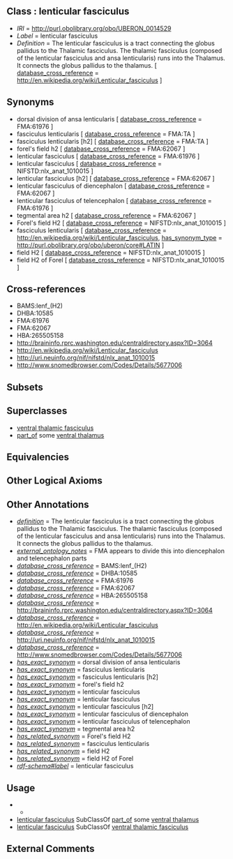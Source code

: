 
## Class : lenticular fasciculus

 * *IRI* = http://purl.obolibrary.org/obo/UBERON_0014529
 * *Label* = lenticular fasciculus
 * *Definition* = The lenticular fasciculus is a tract connecting the globus pallidus to the Thalamic fasciculus. The thalamic fasciculus (composed of the lenticular fasciculus and ansa lenticularis) runs into the Thalamus. It connects the globus pallidus to the thalamus. [ [database_cross_reference](../../ef/oboInOwl#hasDbXref.md) = http://en.wikipedia.org/wiki/Lenticular_fasciculus ]

## Synonyms

 * dorsal division of ansa lenticularis [ [database_cross_reference](../../ef/oboInOwl#hasDbXref.md) = FMA:61976 ]
 * fasciculus lenticularis [ [database_cross_reference](../../ef/oboInOwl#hasDbXref.md) = FMA:TA ]
 * fasciculus lenticularis [h2] [ [database_cross_reference](../../ef/oboInOwl#hasDbXref.md) = FMA:TA ]
 * forel's field h2 [ [database_cross_reference](../../ef/oboInOwl#hasDbXref.md) = FMA:62067 ]
 * lenticular fasciculus [ [database_cross_reference](../../ef/oboInOwl#hasDbXref.md) = FMA:61976 ]
 * lenticular fasciculus [ [database_cross_reference](../../ef/oboInOwl#hasDbXref.md) = NIFSTD:nlx_anat_1010015 ]
 * lenticular fasciculus [h2] [ [database_cross_reference](../../ef/oboInOwl#hasDbXref.md) = FMA:62067 ]
 * lenticular fasciculus of diencephalon [ [database_cross_reference](../../ef/oboInOwl#hasDbXref.md) = FMA:62067 ]
 * lenticular fasciculus of telencephalon [ [database_cross_reference](../../ef/oboInOwl#hasDbXref.md) = FMA:61976 ]
 * tegmental area h2 [ [database_cross_reference](../../ef/oboInOwl#hasDbXref.md) = FMA:62067 ]
 * Forel's field H2 [ [database_cross_reference](../../ef/oboInOwl#hasDbXref.md) = NIFSTD:nlx_anat_1010015 ]
 * fasciculus lenticularis [ [database_cross_reference](../../ef/oboInOwl#hasDbXref.md) = http://en.wikipedia.org/wiki/Lenticular_fasciculus, [has_synonym_type](../../pe/oboInOwl#hasSynonymType.md) = http://purl.obolibrary.org/obo/uberon/core#LATIN ]
 * field H2 [ [database_cross_reference](../../ef/oboInOwl#hasDbXref.md) = NIFSTD:nlx_anat_1010015 ]
 * field H2 of Forel [ [database_cross_reference](../../ef/oboInOwl#hasDbXref.md) = NIFSTD:nlx_anat_1010015 ]

## Cross-references

 * BAMS:lenf_(H2)
 * DHBA:10585
 * FMA:61976
 * FMA:62067
 * HBA:265505158
 * http://braininfo.rprc.washington.edu/centraldirectory.aspx?ID=3064
 * http://en.wikipedia.org/wiki/Lenticular_fasciculus
 * http://uri.neuinfo.org/nif/nifstd/nlx_anat_1010015
 * http://www.snomedbrowser.com/Codes/Details/5677006

## Subsets


## Superclasses

 * [ventral thalamic fasciculus](../../UBERON/54/UBERON_0022254.md)
 * [part_of](../../BFO/50/BFO_0000050.md) some [ventral thalamus](../../UBERON/00/UBERON_0001900.md)

## Equivalencies


## Other Logical Axioms


## Other Annotations

 * *[definition](../../IAO/15/IAO_0000115.md)* = The lenticular fasciculus is a tract connecting the globus pallidus to the Thalamic fasciculus. The thalamic fasciculus (composed of the lenticular fasciculus and ansa lenticularis) runs into the Thalamus. It connects the globus pallidus to the thalamus.
 * *[external_ontology_notes](../../UBPROP/12/UBPROP_0000012.md)* = FMA appears to divide this into diencephalon and telencephalon parts
 * *[database_cross_reference](../../ef/oboInOwl#hasDbXref.md)* = BAMS:lenf_(H2)
 * *[database_cross_reference](../../ef/oboInOwl#hasDbXref.md)* = DHBA:10585
 * *[database_cross_reference](../../ef/oboInOwl#hasDbXref.md)* = FMA:61976
 * *[database_cross_reference](../../ef/oboInOwl#hasDbXref.md)* = FMA:62067
 * *[database_cross_reference](../../ef/oboInOwl#hasDbXref.md)* = HBA:265505158
 * *[database_cross_reference](../../ef/oboInOwl#hasDbXref.md)* = http://braininfo.rprc.washington.edu/centraldirectory.aspx?ID=3064
 * *[database_cross_reference](../../ef/oboInOwl#hasDbXref.md)* = http://en.wikipedia.org/wiki/Lenticular_fasciculus
 * *[database_cross_reference](../../ef/oboInOwl#hasDbXref.md)* = http://uri.neuinfo.org/nif/nifstd/nlx_anat_1010015
 * *[database_cross_reference](../../ef/oboInOwl#hasDbXref.md)* = http://www.snomedbrowser.com/Codes/Details/5677006
 * *[has_exact_synonym](../../ym/oboInOwl#hasExactSynonym.md)* = dorsal division of ansa lenticularis
 * *[has_exact_synonym](../../ym/oboInOwl#hasExactSynonym.md)* = fasciculus lenticularis
 * *[has_exact_synonym](../../ym/oboInOwl#hasExactSynonym.md)* = fasciculus lenticularis [h2]
 * *[has_exact_synonym](../../ym/oboInOwl#hasExactSynonym.md)* = forel's field h2
 * *[has_exact_synonym](../../ym/oboInOwl#hasExactSynonym.md)* = lenticular fasciculus
 * *[has_exact_synonym](../../ym/oboInOwl#hasExactSynonym.md)* = lenticular fasciculus
 * *[has_exact_synonym](../../ym/oboInOwl#hasExactSynonym.md)* = lenticular fasciculus [h2]
 * *[has_exact_synonym](../../ym/oboInOwl#hasExactSynonym.md)* = lenticular fasciculus of diencephalon
 * *[has_exact_synonym](../../ym/oboInOwl#hasExactSynonym.md)* = lenticular fasciculus of telencephalon
 * *[has_exact_synonym](../../ym/oboInOwl#hasExactSynonym.md)* = tegmental area h2
 * *[has_related_synonym](../../ym/oboInOwl#hasRelatedSynonym.md)* = Forel's field H2
 * *[has_related_synonym](../../ym/oboInOwl#hasRelatedSynonym.md)* = fasciculus lenticularis
 * *[has_related_synonym](../../ym/oboInOwl#hasRelatedSynonym.md)* = field H2
 * *[has_related_synonym](../../ym/oboInOwl#hasRelatedSynonym.md)* = field H2 of Forel
 * *[rdf-schema#label](../../el/rdf-schema#label.md)* = lenticular fasciculus

## Usage

 * -
 * [lenticular fasciculus](../../UBERON/29/UBERON_0014529.md) SubClassOf [part_of](../../BFO/50/BFO_0000050.md) some [ventral thalamus](../../UBERON/00/UBERON_0001900.md)
 * [lenticular fasciculus](../../UBERON/29/UBERON_0014529.md) SubClassOf [ventral thalamic fasciculus](../../UBERON/54/UBERON_0022254.md)

## External Comments

